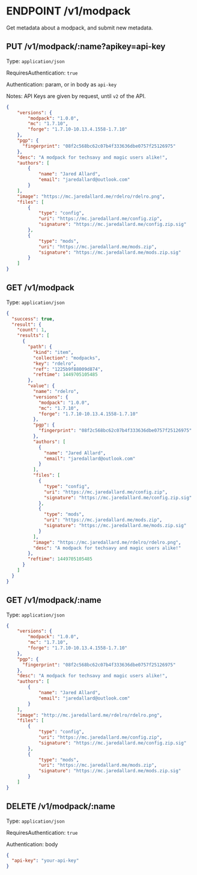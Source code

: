 # ENDPOINT /v1/modpack

Get metadata about a modpack, and submit new metadata.

## PUT /v1/modpack/:name?apikey=api-key

Type: `application/json`

RequiresAuthentication: `true`

Authentication: param, or in body as `api-key`

Notes: API Keys are given by request, until `v2` of the API.

```json
{
    "versions": {
        "modpack": "1.0.0",
        "mc": "1.7.10",
        "forge": "1.7.10-10.13.4.1558-1.7.10"
    },
    "pgp": {
      "fingerprint": "08f2c568bc62c07b4f333636dbe0757f25126975"  
    },
    "desc": "A modpack for techsavy and magic users alike!",
    "authors": [
        {
            "name": "Jared Allard",
            "email": "jaredallard@outlook.com"
        }    
    ],
    "image": "https://mc.jaredallard.me/rdelro/rdelro.png",
    "files": [
        {
            "type": "config",
            "uri": "https://mc.jaredallard.me/config.zip",
            "signature": "https://mc.jaredallard.me/config.zip.sig"
        },
        {
            "type": "mods",
            "uri": "https://mc.jaredallard.me/mods.zip",
            "signature": "https://mc.jaredallard.me/mods.zip.sig"
        }
    ]
}
```

## GET /v1/modpack

Type: `application/json`

```json
{
  "success": true,
  "result": {
    "count": 1,
    "results": [
      {
        "path": {
          "kind": "item",
          "collection": "modpacks",
          "key": "rdelro",
          "ref": "1225b9f88009d874",
          "reftime": 1449705105485
        },
        "value": {
          "name": "rdelro",
          "versions": {
            "modpack": "1.0.0",
            "mc": "1.7.10",
            "forge": "1.7.10-10.13.4.1558-1.7.10"
          },
          "pgp": {
            "fingerprint": "08f2c568bc62c07b4f333636dbe0757f25126975"
          },
          "authors": [
            {
              "name": "Jared Allard",
              "email": "jaredallard@outlook.com"
            }
          ],
          "files": [
            {
              "type": "config",
              "uri": "https://mc.jaredallard.me/config.zip",
              "signature": "https://mc.jaredallard.me/config.zip.sig"
            },
            {
              "type": "mods",
              "uri": "https://mc.jaredallard.me/mods.zip",
              "signature": "https://mc.jaredallard.me/mods.zip.sig"
            }
          ],
          "image": "https://mc.jaredallard.me/rdelro/rdelro.png",
          "desc": "A modpack for techsavy and magic users alike!"
        },
        "reftime": 1449705105485
      }
    ]
  }
}
```

## GET /v1/modpack/:name

Type: `application/json`

```json
{
    "versions": {
        "modpack": "1.0.0",
        "mc": "1.7.10",
        "forge": "1.7.10-10.13.4.1558-1.7.10"
    },
    "pgp": {
      "fingerprint": "08f2c568bc62c07b4f333636dbe0757f25126975"  
    },
    "desc": "A modpack for techsavy and magic users alike!",
    "authors": [
        {
            "name": "Jared Allard",
            "email": "jaredallard@outlook.com"
        }    
    ],
    "image": "http://mc.jaredallard.me/rdelro/rdelro.png",
    "files": [
        {
            "type": "config",
            "uri": "https://mc.jaredallard.me/config.zip",
            "signature": "https://mc.jaredallard.me/config.zip.sig"
        },
        {
            "type": "mods",
            "uri": "https://mc.jaredallard.me/mods.zip",
            "signature": "https://mc.jaredallard.me/mods.zip.sig"
        }
    ]
}
```

## DELETE /v1/modpack/:name

Type: `application/json`

RequiresAuthentication: `true`

Authentication: body

```json
{
  "api-key": "your-api-key"
}
```
